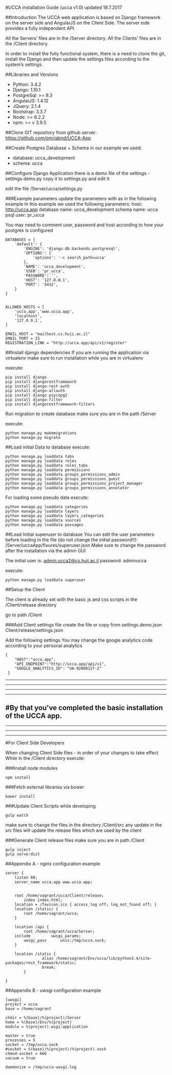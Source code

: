 #UCCA installation Guide (ucca v1.0)
updated 18.7.2017

##Introduction
The UCCA web application is based on Django framework on the server side and AngularJS on the Client Side.
The server side provides a fully independent API.

All the Servers’ files are in the /Server directory.
All the Clients’ files are in the /Client directory.

In order to install the fully functional system, there is a need to clone the git, install the Django and then update the settings files according to the system’s settings.

##Libraries and Versions
- Python: 3.4.2
- Django: 1.10.1
- PostgreSql:  >= 9.3
- AngularJS: 1.4.12
- JQuery: 2.1.4
- Bootstrap: 3.3.7
- Node:  >= 6.2.2 
- npm: >= v 3.9.5


##Clone GIT repository
from github server:
https://github.com/omriabnd/UCCA-App


##Create Postgres Database + Schema
in our example we used:
- database: ucca_development
- schema: ucca

##Configure Django Application
there is a demo file of the settings - settings.demo.py
copy it to settings.py and edit it

edit the file /Server/ucca/settings.py

###Example parameters
update the parameters with as in the following example
In this example we used the following parameters:
host: http://ucca.app
database name: ucca_development
schema name: ucca
psql user: pr_ucca

You may need to comment user, password and host according to how your postgres is configured


~~~~
DATABASES = {
    'default': {
        'ENGINE': 'django.db.backends.postgresql',
        'OPTIONS': {
            'options': '-c search_path=ucca'
        },
        'NAME': 'ucca_development',
        'USER': 'pr_ucca',
        'PASSWORD': '', 
        'HOST': '127.0.0.1',
        'PORT': '5432',
    }
}


ALLOWED_HOSTS = [
    'ucca.app','www.ucca.app',
    'localhost',
    '127.0.0.1',
]

EMAIL_HOST = "mailhost.cs.huji.ac.il"
EMAIL_PORT = 25
REGISTRATION_LINK = "http://ucca.app/api/v1/register"
~~~~



##Install django dependencies
If you are running the application via virtualenv make sure to run installation while you are in virtualenv

execute:
```
pip install django
pip install djangorestframework
pip install django-rest-auth
pip install django-allauth
pip install django psycopg2
pip install django-filter
pip install djangorestframework-filters
```

Run migration to create database
make sure you are in the path /Server

execute:
```
python manage.py makemigrations
python manage.py migrate
```

##Load initial Data to database
execute:
```
python manage.py loaddata tabs
python manage.py loaddata roles
python manage.py loaddata roles_tabs
python manage.py loaddata permissions
python manage.py loaddata groups_permissions_admin
python manage.py loaddata groups_permissions_guest
python manage.py loaddata groups_permissions_project_manager
python manage.py loaddata groups_permissions_annotator
```

For loading some pseudo data execute:
```
python manage.py loaddata categories
python manage.py loaddata layers
python manage.py loaddata layers_categories
python manage.py loaddata sources
python manage.py loaddata passages
```

##Load Initial superuser to database
You can edit the user parameters before loading in the file (do not change the initial password!!):
/Server/uccaApp/fixures/superuser.json
Make sure to change the password after the installation via the admin GUI

The initial user is: admin.ucca2@cs.huji.ac.il
password: adminucca 

execute:
```
python manage.py loaddata superuser
```

##Setup the Client 

The client is already set with the basic js and css scripts in the /Client/release directory


go to path /Client

###Add Client settings file
create the file or copy from settings.demo.json
Client/release/settings.json

Add the following settings
You may change the google analytics code according to your personal analytics

```
{
    "HOST":"ucca.app",
    "API_ENDPOINT":"http://ucca.app/api/v1",
    "GOOGLE_ANALYTICS_ID": "UA-92008127-2"
 }
```

* * * 
- - -
*****
------
#By that you've completed the basic installation of the UCCA app.
------
*****
- - -
* * *

#For Client Side Developers

When changing Client Side files - in order of your changes to take effect
While in the /Client directory execute:


###Install node modules
```
npm install
```
###Fetch external libraries via bower
```
bower install
```




###Update Client Scripts while developing
```
gulp watch
```

make sure to change the files in the directory /Client/src
any update in the src files will update the release files which are used by the client


###Generate Client release files
make sure you are in path /Client
```
gulp inject
gulp serve:dist
```


##Appendix A - nginx configuration example
```
server {
    listen 80;
    server_name ucca.app www.ucca.app;


	root /home/vagrant/ucca/Client/release;
        index index.html;
    location = /favicon.ico { access_log off; log_not_found off; }
    location /static/ {
        root /home/vagrant/ucca;
    }

    location /api {
        root /home/vagrant/ucca/Server;
	include         uwsgi_params;
        uwsgi_pass      unix:/tmp/ucca.sock;
    }

	location /static {
                alias /home/vagrant/Env/ucca/lib/python3.4/site-packages/rest_framework/static;
                break;
        }

}
```

##Appendix B - uwsgi configuration example
```
[uwsgi]
project = ucca
base = /home/vagrant

chdir = %(base)/%(project)/Server
home = %(base)/Env/%(project)
module = %(project).wsgi:application

master = true
processes = 5
socket = /tmp/ucca.sock
#socket = %(base)/%(project)/%(project).sock
chmod-socket = 666
vacuum = true

daemonize = /tmp/ucca-uwsgi.log
```

